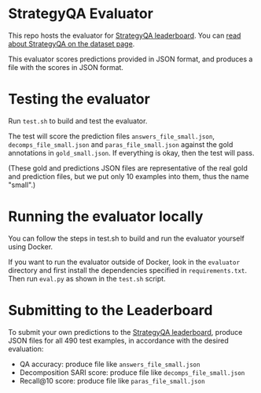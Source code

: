 # StrategyQA Evaluator

This repo hosts the evaluator for 
[StrategyQA leaderboard](https://leaderboard.allenai.org/strategyqa). You can [read
about StrategyQA on the dataset page](https://allenai.org/data/strategyqa).

This evaluator scores predictions provided in JSON format, and produces a file
with the scores in JSON format.

# Testing the evaluator

Run `test.sh` to build and test the evaluator.

The test will score the prediction files `answers_file_small.json`, `decomps_file_small.json` and `paras_file_small.json` against the
gold annotations in `gold_small.json`. If everything is okay, then the test will pass.

(These gold and predictions JSON files are representative of the real gold
and prediction files, but we put only 10 examples into them, thus the name "small".)

# Running the evaluator locally

You can follow the steps in test.sh to build and run the evaluator yourself
using Docker.

If you want to run the evaluator outside of Docker, look in the `evaluator`
directory and first install the dependencies specified in `requirements.txt`.
Then run `eval.py` as shown in the `test.sh` script.

# Submitting to the Leaderboard

To submit your own predictions to the [StrategyQA leaderboard](https://leaderboard.allenai.org/strategyqa), produce JSON files for all 490 test examples, in accordance with the desired evaluation:
- QA accuracy: produce file like `answers_file_small.json`
- Decomposition SARI score: produce file like `decomps_file_small.json`
- Recall@10 score: produce file like `paras_file_small.json`
